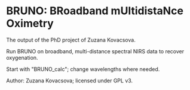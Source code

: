 # BRUNO: BRoadband mUltidistaNce Oximetry
The output of the PhD project of Zuzana Kovacsova.

Run BRUNO on broadband, multi-distance spectral NIRS data to recover oxygenation. 

Start with "BRUNO_calc"; change wavelengths where needed. 

Author: Zuzana Kovacsova; licensed under GPL v3. 
